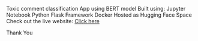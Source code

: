 Toxic comment classification App using BERT model
Built using:
    Jupyter Notebook
    Python 
    Flask Framework
    Docker
Hosted as Hugging Face Space
Check out the live website: [Click here](https://tharun4-flaskapp.hf.space/)

Thank You
